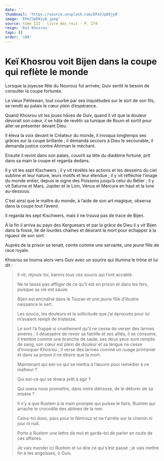 ```yaml
---
date: ''
thumbnail: 'https://source.unsplash.com/EFm7JpD9jy8'
image: 'EFm7JpD9jy8.jpeg'
source: tome III - livre des rois - P. 274
reign: 'Keï Khosrou'
tags: []
order: '109'
---
```


# Keï Khosrou voit Bijen dans la coupe qui reflète le monde

Lorsque la joyeuse fête du Nourouz fut arrivée, Guiv sentit le besoin de consulter la coupe fortunée.

Le vieux Pehlewan, tout courbé par ses inquiétudes sur le sort de son fils, se rendit au palais le cœur plein d’espérance.

Quand Khosrou vit les joues hâves de Guiv, quand il vit que la douleur dévorait son cœur, il se hâta de revêtir sa tunique de Roum et sortit pour aller se présenter devant Dieu.

Il éleva la voix devant le Créateur du monde, il invoqua longtemps ses grâces sur la coupe brillante ; il demanda secours à Dieu le secourable, il demanda justice contre Ahriman le méchant.

Ensuite il revint dans son palais, couvrit sa tête du diadème fortuné, prit dans sa main la coupe et regarda dedans.

Il y vit les sept Kischwers ; il y vit révélés les actions et les desseins du ciel sublime et leur nature, leurs motifs et leur étendue ; il y vit réfléchie l’image du monde entier, depuis le signe des Poissons jusqu’à celui du Bélier ; il y vit Saturne et Mars, Jupiter et le Lion, Vénus et Mercure en haut et la lune au-dessous.

C’est ainsi que le maître du monde, à l’aide de son art magique, observa dans la coupe tout l’avenir.

Il regarda les sept Kischwers, mais il ne trouva pas de trace de Bijen.

À la fin il arriva au pays des Kerguesars et par la grâce de Dieu il y vit Bijen dans la fosse, lié de lourdes chaînes et désirant la mort pour échapper à la rigueur de son sort.

Auprès de la prison se tenait, ceinte comme une servante, une jeune fille de race royale.

Khosrou se tourna alors vers Guiv avec un sourire qui illumina le trône et lui dit :

> Il vit, réjouis-toi, bannis tous ces soucis qui t’ont accablé.
>
> Ne te laisse pas affliger de ce qu’il est en prison et dans les fers, puisque sa vie est sauve.
>
> Bijen est enchaîné dans le Touran et une jeune fille d’illustre naissance le sert.
>
> Les soucis, les douleurs et la sollicitude que j’ai éprouvés pour lui m’avaient rempli de tristesse.
>
> Le sort l’a frappé si cruellement qu’il ne cesse de verser des larmes amères ; il désespère de revoir sa famille et ses alliés, il se consume, il tremble comme une branche de saule, ses deux yeux sont remplis de sang, son cœur est plein de douleur et sa langue ne cesse d’invoquer Khosrou ; il verse des larmes comme un nuage printanier et dans sa prison il ne désire que la mort.
>
> Maintenant qui est-ce qui se mettra à l’œuvre pour remédier à ce malheur ?
>
> Qui est-ce qui se lèvera prêt à agir ?
>
> Qui osera nous promettre, dans notre détresse, de le délivrer de sa misère ?
>
> Il n’y a que Rustem à la main prompte qui puisse le faire, Rustem qui arrache le crocodile des abîmes de la mer.
>
> Ceins-toi donc, pars pour le Nimrouz et ne t’arrête sur le chemin ni jour ni nuit.
>
> Porte à Rustem une lettre de moi et garde-toi de parler en route de ces affaires.
>
> Je vais mander ici Rustem et lui dire ce qui s’est passé ; je vais mettre fin à tes angoisses, ô Guiv.
